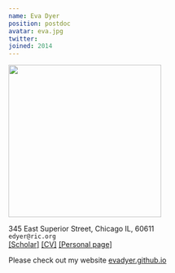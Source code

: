 ```yaml
---
name: Eva Dyer
position: postdoc
avatar: eva.jpg
twitter:
joined: 2014
---
```


<img width="300" src="{{site.baseurl}}/images/people/{{page.avatar}}" data-action="zoom">

<i class="fa fa-building"></i> 345 East Superior Street, Chicago IL, 60611<br>
<i class="fa fa-envelope-o"></i> `edyer@ric.org`<br>
<i class="fa fa-external-link"></i>
[[Scholar]](https://scholar.google.com/citations?user=Sb_jcHcAAAAJ&hl=en&oi=ao) 
[[CV]](https://www.dropbox.com/s/5ynd3f9uixkdb1e/Dyer_CV.pdf?dl=0)
[[Personal page]](http://evadyer.github.com)

Please check out my website [evadyer.github.io](http://evadyer.github.io)
